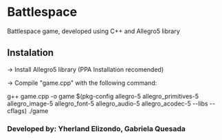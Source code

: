 
# Battlespace 
<t>Battlespace game, developed using C++ and Allegro5 library</t>

## Instalation

<t>-> Install Allegro5 library (PPA Installation recomended)</t>

<t>-> Compile "game.cpp" with the following command:</t>

<t>g++ game.cpp -o game $(pkg-config allegro-5 allegro_primitives-5 allegro_image-5 allegro_font-5 allegro_audio-5 allegro_acodec-5 --libs --cflags)
./game<t>

 
### Developed by: Yherland Elizondo, Gabriela Quesada

